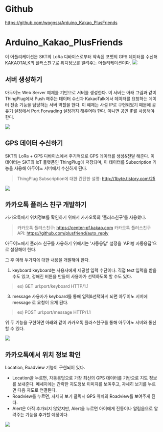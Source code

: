 # Github

https://github.com/wpgnss/Arduino_Kakao_PlusFriends

# Arduino_Kakao_PlusFriends

이 어플리케이션은 SKT의 LoRa 디바이스로부터 약속된 포맷의 GPS 데이터를 수신해 KAKAOTALK의 플러스친구로 위치정보를 알려주는 어플리케이션이다.
![](https://github.com/wpgnss/Arduino_Kakao_PlusFriends/blob/master/img/01_intro.PNG?raw=true)

## 서버 생성하기
아두이노 Web Server 예제를 기반으로 서버를 생성한다. 이 서버는 아래 그림과 같이 ThingPlug에서 Push 해주는 데이터 수신과 KakaoTalk에서 데이터를 요청하는 데이터 전송 기능을 담당하는 서버 역할을 한다.
이 예제는 사설 IP로 구현되었기 때문에 공유기 설정에서 Port Forwading 설정까지 해주어야 한다. 아니면 공인 IP를 사용해야 한다.

![](https://github.com/wpgnss/Arduino_Kakao_PlusFriends/blob/master/img/02_flow.PNG?raw=true)

## GPS 데이터 수신하기
SKT의 LoRa + GPS 디바이스에서 주기적으로 GPS 데이터를 생성&전달 해준다.
이 데이터는 SKT의 IoT 플랫폼인 ThingPlug에 저장되며, 이 데이터를 Subscription 기능을 사용해 아두이노 서버에서 수신하게 된다.

> ThingPlug Subscription에 대한 간단한 설명: http://1byte.tistory.com/25

![](https://github.com/wpgnss/Arduino_Kakao_PlusFriends/blob/master/img/03_subscription.PNG?raw=true)

## 카카오톡 플러스 친구 개발하기
카카오톡에서 위치정보를 확인하기 위해서 카카오톡의 '플러스친구'를 사용했다.

> 카카오톡 플러스친구: https://center-pf.kakao.com
카카오톡 플러스친구 API: https://github.com/plusfriend/auto_reply

아두이노에서 플러스 친구를 사용하기 위해서는 '자동응답' 설정을 'API형 자동응답'으로 설정해야 한다.

그 후 아래 두가지에 대한 내용을 개발해야 한다.
1. keyboard
	keyboard는 사용자에게 제공할 입력 수단이다. 직접 text 입력을 받을 수도 있고, 정해진 버튼을 만들어 사용자가 선택하도록 할 수도 있다.
>ex) GET url:port/keyboard HTTP/1.1

3.  message
	사용자가 keyboard를 통해 입력&선택하게 되면 아두이노 서버에 message 로 요청이 오게 된다.
>ex) POST url:port/message HTTP/1.1


위 두 기능을 구현하면 아래와 같이 카카오톡 플러스친구를 통해 아두이노 서버와 통신할 수 있다.

![](https://github.com/wpgnss/Arduino_Kakao_PlusFriends/blob/master/img/04_kakaopf_api.PNG?raw=true)

## 카카오톡에서 위치 정보 확인
Location, Roadview 기능이 구현되어 있다.
* Location을 누르면, 자동응답으로 가장 최신의 GPS 데이터를 기반으로 지도 정보를 보내준다. 메세지에는 간략한 지도정보 이미지를 보여주고, 자세히 보기를 누르면 다음 지도로 연결된다.
* Roadview를 누르면, 자세히 보기 클릭시 GPS 위치의 Roadview를 보여주게 된다.
* Alert은 아직 추가되지 않았지만, Alert을 누르면 아이에게 진동이나 알림음으로 알려주는 기능을 추가할 예정이다.

![](https://github.com/wpgnss/Arduino_Kakao_PlusFriends/blob/master/img/05_on_the_phone.PNG?raw=true)


